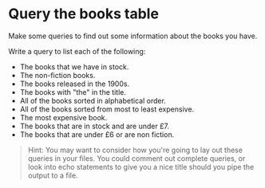 # Query the books table

Make some queries to find out some information about the books you have.

Write a query to list each of the following:

- The books that we have in stock.
- The non-fiction books.
- The books released in the 1900s.
- The books with "the" in the title.
- All of the books sorted in alphabetical order.
- All of the books sorted from most to least expensive.
- The most expensive book.
- The books that are in stock and are under £7.
- The books that are under £6 or are non fiction.

> Hint: You may want to consider how you're going to lay out these queries in your files. You could comment out complete queries, or look into echo statements to give you a nice title should you pipe the output to a file.